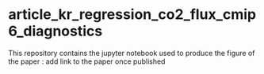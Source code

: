 # article_kr_regression_co2_flux_cmip6_diagnostics
This repository contains the jupyter notebook used to produce the figure of the paper : add link to the paper once published
